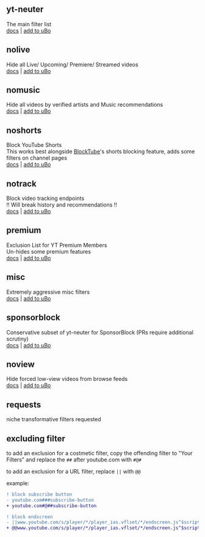 ## yt-neuter
The main filter list  
[docs](./yt-neuter.md) | [add to uBo](https://subscribe.adblockplus.org/?location=https://neuter.mchang.xyz/filter&title=YouTube%20Neuter)

## nolive
Hide all Live/ Upcoming/ Premiere/ Streamed videos  
[docs](./filters/nolive.md) | [add to uBo](https://subscribe.adblockplus.org/?location=https://neuter.mchang.xyz/filter/nolive&title=YouTube%20Neuter%20-%20nolive)

## nomusic
Hide all videos by verified artists and Music recommendations  
[docs](./filters/nomusic.md) | [add to uBo](https://subscribe.adblockplus.org/?location=https://neuter.mchang.xyz/filter/nomusic&title=YouTube%20Neuter%20-%20nomusic)

## noshorts
Block YouTube Shorts  
This works best alongside [BlockTube](https://github.com/amitbl/blocktube)'s shorts blocking feature, adds some filters on channel pages  
[docs](./filters/noshorts.md) | [add to uBo](https://subscribe.adblockplus.org/?location=https://neuter.mchang.xyz/filter/noshorts&title=YouTube%20Neuter%20-%20noshorts)

## notrack
Block video tracking endpoints  
!! Will break history and recommendations !!  
[docs](./filters/notrack.md) | [add to uBo](https://subscribe.adblockplus.org/?location=https://neuter.mchang.xyz/filter/notrack&title=YouTube%20Neuter%20-%20notrack)

## premium
Exclusion List for YT Premium Members  
Un-hides some premium features  
[docs](./filters/premium.md) | [add to uBo](https://subscribe.adblockplus.org/?location=https://neuter.mchang.xyz/filter/premium&title=YouTube%20Neuter%20-%20premium)

## misc
Extremely aggressive misc filters  
[docs](./filters/misc.md) | [add to uBo](https://subscribe.adblockplus.org/?location=https://neuter.mchang.xyz/filter/misc&title=YouTube%20Neuter%20-%20misc)

## sponsorblock
Conservative subset of yt-neuter for SponsorBlock (PRs require additional scrutiny)  
[docs](./filters/sponsorblock.md) | [add to uBo](https://subscribe.adblockplus.org/?location=https://neuter.mchang.xyz/filter/sponsorblock&title=YouTube%20Neuter%20-%20SponsorBlock)

## noview
Hide forced low-view videos from browse feeds  
[docs](./filters/noview.md) | [add to uBo](https://subscribe.adblockplus.org/?location=https://neuter.mchang.xyz/filter/noview&title=YouTube%20Neuter%20-%20noview)

## requests
niche transformative filters requested

## excluding filter
to add an exclusion for a costmetic filter, copy the offending filter to "Your Filters" and replace the `##` after youtube.com with `#@#`

to add an exclusion for a URL filter, replace `||` with `@@`

example:
```diff
! block subscribe button
- youtube.com###subscribe-button
+ youtube.com#@##subscribe-button

! block endscreen
- ||www.youtube.com/s/player/*/player_ias.vflset/*/endscreen.js^$script
+ @@www.youtube.com/s/player/*/player_ias.vflset/*/endscreen.js^$script
```